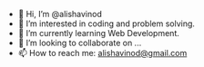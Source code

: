 - 👋 Hi, I’m @alishavinod
- 👀 I’m interested in coding and problem solving.
- 🌱 I’m currently learning Web Development.
- 💞️ I’m looking to collaborate on ...
- 📫 How to reach me: alishavinod@gmail.com

<!---
alishavinod/alishavinod is a ✨ special ✨ repository because its `README.md` (this file) appears on your GitHub profile.
You can click the Preview link to take a look at your changes.
--->
